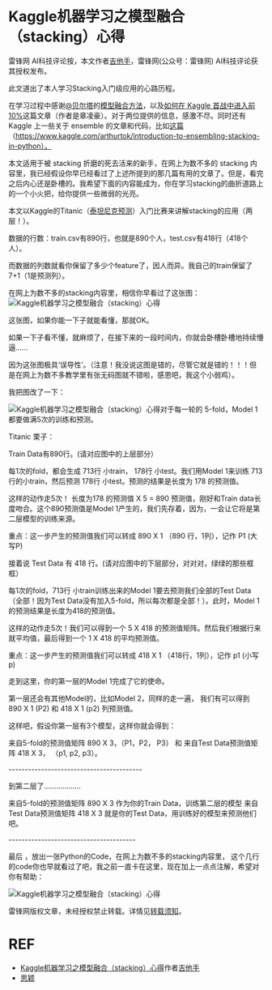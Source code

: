 # Kaggle机器学习之模型融合（stacking）心得

雷锋网 AI科技评论按，本文作者[吉他手](https://www.zhihu.com/people/zhu-a-zhu-83/activities)，雷锋网(公众号：雷锋网) AI科技评论获其授权发布。

此文道出了本人学习Stacking入门级应用的心路历程。

在学习过程中感谢[@贝尔塔](http://www.zhihu.com/people/91e47643e8c66a1ec575b01590540edd)的[模型融合方法](https://zhuanlan.zhihu.com/p/25836678)，以及[如何在 Kaggle 首战中进入前 10%](https://dnc1994.com/2016/04/rank-10-percent-in-first-kaggle-competition/)这篇文章（作者是章凌豪）。对于两位提供的信息，感激不尽。同时还有 Kaggle 上一些关于 ensemble 的文章和代码，比如[这篇](http://link.zhihu.com/?target=https%3A//www.kaggle.com/arthurtok/introduction-to-ensembling-stacking-in-python)（https://www.kaggle.com/arthurtok/introduction-to-ensembling-stacking-in-python）。

本文适用于被 stacking 折磨的死去活来的新手，在网上为数不多的 stacking 内容里，我已经假设你早已经看过了上述所提到的那几篇有用的文章了。但是，看完之后内心还是卧槽的。我希望下面的内容能成为，你在学习stacking的曲折道路上的一个小火把，给你提供一些微弱的光亮。

本文以Kaggle的Titanic（[泰坦尼克预测](https://www.kaggle.com/c/titanic)）入门比赛来讲解stacking的应用（两层！）。

数据的行数：train.csv有890行，也就是890个人，test.csv有418行（418个人）。

而数据的列数就看你保留了多少个feature了，因人而异。我自己的train保留了 7+1（1是预测列）。

在网上为数不多的stacking内容里，相信你早看过了这张图：![Kaggle机器学习之模型融合（stacking）心得](https://static.leiphone.com/uploads/new/article/pic/201709/71979ed976c68dcc834bfbe35ae73d79.jpg)

这张图，如果你能一下子就能看懂，那就OK。

如果一下子看不懂，就麻烦了，在接下来的一段时间内，你就会卧槽卧槽地持续懵逼......

因为这张图极具‘误导性’。（注意！我没说这图是错的，尽管它就是错的！！！但是在网上为数不多教学里有张无码图就不错啦，感恩吧，我这个小弱鸡）。

我把图改了一下：

![Kaggle机器学习之模型融合（stacking）心得](https://static.leiphone.com/uploads/new/article/pic/201709/cfb37e4250561177520f6f7af86d42f4.jpg)对于每一轮的 5-fold，Model 1都要做满5次的训练和预测。

Titanic 栗子：

Train Data有890行。(请对应图中的上层部分）

每1次的fold，都会生成 713行 小train， 178行 小test。我们用Model 1来训练 713行的小train，然后预测 178行 小test。预测的结果是长度为 178 的预测值。

这样的动作走5次！ 长度为178 的预测值 X 5 = 890 预测值，刚好和Train data长度吻合。这个890预测值是Model 1产生的，我们先存着，因为，一会让它将是第二层模型的训练来源。

重点：这一步产生的预测值我们可以转成 890 X 1 （890 行，1列），记作 P1 (大写P)

接着说 Test Data 有 418 行。(请对应图中的下层部分，对对对，绿绿的那些框框）

每1次的fold，713行 小train训练出来的Model 1要去预测我们全部的Test Data（全部！因为Test Data没有加入5-fold，所以每次都是全部！）。此时，Model 1的预测结果是长度为418的预测值。

这样的动作走5次！我们可以得到一个 5 X 418 的预测值矩阵。然后我们根据行来就平均值，最后得到一个 1 X 418 的平均预测值。

重点：这一步产生的预测值我们可以转成 418 X 1 （418行，1列），记作 p1 (小写p)

走到这里，你的第一层的Model 1完成了它的使命。

第一层还会有其他Model的，比如Model 2，同样的走一遍， 我们有可以得到  890 X 1  (P2) 和  418 X 1 (p2) 列预测值。

这样吧，假设你第一层有3个模型，这样你就会得到：

来自5-fold的预测值矩阵 890 X 3，（P1，P2， P3）  和 来自Test Data预测值矩阵 418 X 3， （p1, p2, p3）。

\-----------------------------------------

到第二层了..................

来自5-fold的预测值矩阵 890 X 3 作为你的Train Data，训练第二层的模型
来自Test Data预测值矩阵 418 X 3 就是你的Test Data，用训练好的模型来预测他们吧。

\---------------------------------------

最后 ，放出一张Python的Code，在网上为数不多的stacking内容里， 这个几行的code你也早就看过了吧，我之前一直卡在这里，现在加上一点点注解，希望对你有帮助：

![Kaggle机器学习之模型融合（stacking）心得](https://static.leiphone.com/uploads/new/article/pic/201709/d9b737ad6edbc00ffa15aa082fa4bb19.png)

雷锋网版权文章，未经授权禁止转载。详情见[转载须知](http://dwz.cn/4ErMxZ)。



# REF

- [Kaggle机器学习之模型融合（stacking）心得](https://www.leiphone.com/news/201709/zYIOJqMzR0mJARzj.html)作者[吉他手](https://www.zhihu.com/people/zhu-a-zhu-83/activities)
- [思颖](https://www.leiphone.com/author/siying985)
